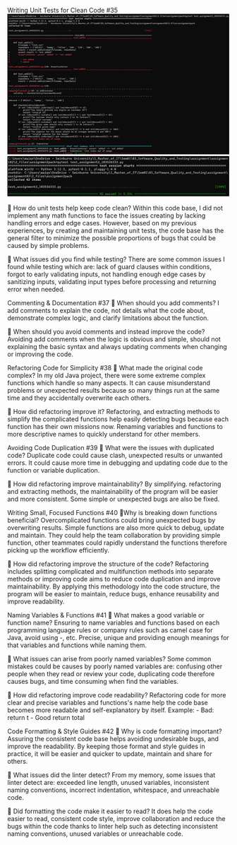 Writing Unit Tests for Clean Code #35
![First test result](image.png)
![Second test result](image-1.png)

📌 How do unit tests help keep code clean?
Within this code base, I did not implement any math functions to face the issues creating by lacking handling errors and edge cases. However, based on my previous experiences, by creating and maintaining unit tests, the code base has the general filter to minimize the possible proportions of bugs that could be caused by simple problems.

📌 What issues did you find while testing?
There are some common issues I found while testing which are: lack of guard clauses within conditions, forgot to early validating inputs, not handling enough edge cases by sanitizing inputs, validating input types before processing and returning error when needed.

Commenting & Documentation #37
📌 When should you add comments?
I add comments to explain the code, not details what the code about, demonstrate complex logic, and clarify limitations about the function.

📌 When should you avoid comments and instead improve the code?
Avoiding add comments when the logic is obvious and simple, should not explaining the basic syntax and always updating comments when changing or improving the code.

Refactoring Code for Simplicity #38
📌 What made the original code complex?
In my old Java project, there were some extreme complex functions which handle so many aspects. It can cause misunderstand problems or unexpected results because so many things run at the same time and they accidentally overwrite each others.

📌 How did refactoring improve it?
Refactoring, and extracting methods to simplify the complicated functions help easily detecting bugs because each function has their own missions now. Renaming variables and functions to more descriptive names to quickly understand for other members.

Avoiding Code Duplication #39
📌 What were the issues with duplicated code?
Duplicate code could cause clash, unexpected results or unwanted errors. It could cause more time in debugging and updating code due to the function or variable duplication.

📌 How did refactoring improve maintainability?
By simplifying. refactoring and extracting methods, the maintainability of the program will be easier and more consistent. Some simple or unexpected bugs are also be fixed.

Writing Small, Focused Functions #40
📌Why is breaking down functions beneficial?
Overcomplicated functions could bring unexpected bugs by overwriting results. Simple functions are also more quick to debug, update and maintain. They could help the team collaboration by providing simple function, other teammates could rapidly understand the functions therefore picking up the workflow efficiently.

📌 How did refactoring improve the structure of the code?
Refactoring includes splitting complicated and multifunction methods into separate methods or improving code aims to reduce code duplication and improve maintainability. By applying this methodology into the code structure, the program will be easier to maintain, reduce bugs, enhance reusability and improve readability.

Naming Variables & Functions #41
📌 What makes a good variable or function name?
Ensuring to name variables and functions based on each programming language rules or company rules such as camel case for Java, avoid using -, etc. Precise, unique and providing enough meanings for that variables and functions while naming them.

📌 What issues can arise from poorly named variables?
Some common mistakes could be causes by poorly named variables are: confusing other people when they read or review your code, duplicating code therefore causes bugs, and time consuming when find the variables.

📌 How did refactoring improve code readability?
Refactoring code for more clear and precise variables and functions's name help the code base becomes more readable and self-explanatory by itself. Example: - Bad: return t - Good return total

Code Formatting & Style Guides #42
📌 Why is code formatting important?
Assuring the consistent code base helps avoiding undesirable bugs, and improve the readability. By keeping those format and style guides in practice, it will be easier and quicker to update, maintain and share for others.

📌 What issues did the linter detect?
From my memory, some issues that linter detect are: exceeded line length, unused variables, inconsistent naming conventions, incorrect indentation, whitespace, and unreachable code.

📌 Did formatting the code make it easier to read?
It does help the code easier to read, consistent code style, improve collaboration and reduce the bugs within the code thanks to linter help such as detecting inconsistent naming conventions, unused variables or unreachable code.
